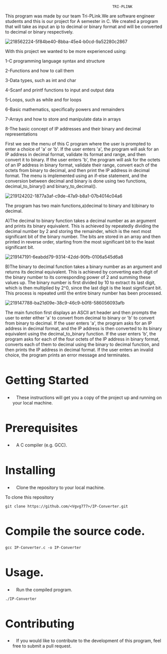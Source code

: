                                                    TRI-PLINK

This program was made by our team Tri-PLink.We are software engineer students and this is our project for A semester in C.
We created a program that will take as input an ip to decimal or binary format and will be converted to decimal or binary
respectively.

![218562224-5f84be40-8bba-45e4-b0cd-9a52280c2867](https://user-images.githubusercontent.com/116751641/219417315-33b12c44-3a79-495f-91e1-2b45237448a1.png)




With this project we wanted to be more experienced using:

1-C programming language syntax and structure

2-Functions and how to call them

3-Data types, such as int and char

4-Scanf and printf functions to input and output data

5-Loops, such as while and for loops

6-Basic mathematics, specifically powers and remainders

7-Arrays and how to store and manipulate data in arrays

8-The basic concept of IP addresses and their binary and decimal representations

First we see the menu of this C program where the user is prompted to enter a choice of 'a' or 'b'. If the user enters 'a', the program will ask for an IP address in decimal format, validate its format and range, and then convert it to binary. If the user enters 'b', the program will ask for the octets of an IP address in binary format, validate their range, convert each of the octets from binary to decimal, and then print the IP address in decimal format. The menu is implemented using an if-else statement, and the conversion between decimal and binary is done using two functions, decimal_to_binary() and binary_to_decimal().


![219124202-1877a3af-c9de-47a9-b8a1-07b4014c04a6](https://user-images.githubusercontent.com/116751641/219417454-0613f413-bad2-497f-9925-1df7099b934a.png)



The program has two main functions,a)decimal to binary  and b)binary to decimal.

A)The decimal to binary function takes a decimal number as an argument and prints its binary equivalent. This is achieved by repeatedly dividing the decimal number by 2 and storing the remainder, which is the next most significant bit of the binary number. The bits are stored in an array and then printed in reverse order, starting from the most significant bit to the least significant bit.


![219147191-6eabdd79-9314-42dd-90fb-0106a545d6a8](https://user-images.githubusercontent.com/116751641/219417510-e4e2759d-6227-4c58-90d9-b17a6b5b11f7.png)





B)The binary to decimal function takes a binary number as an argument and returns its decimal equivalent. This is achieved by converting each digit of the binary number to its corresponding power of 2 and summing these values up. The binary number is first divided by 10 to extract its last digit, which is then multiplied by 2^0, since the last digit is the least significant bit. This process is repeated until the entire binary number has been processed.


![219147788-ba21d09e-38c9-46c9-b0f8-586056093afb](https://user-images.githubusercontent.com/116751641/219417551-a2b6a11a-5690-4e64-8234-8abb6ebaceab.png)




The main function first displays an ASCII art header and then prompts the user to enter either 'a' to convert from decimal to binary or 'b' to convert from binary to decimal. If the user enters 'a', the program asks for an IP address in decimal format, and the IP address is then converted to its binary equivalent using the decimal_to_binary function. If the user enters 'b', the program asks for each of the four octets of the IP address in binary format, converts each of them to decimal using the binary to decimal function, and then prints the IP address in decimal format. If the user enters an invalid choice, the program prints an error message and terminates.


<h1 style="font-size:36px">Getting Started</h1>

- &nbsp;&nbsp;&nbsp;These instructions will get you a copy of the project up and running on your local machine.

<h1 style="font-size:36px">Prerequisites</h2>

- &nbsp;&nbsp;&nbsp;A C compiler (e.g. GCC).


<h1 style="font-size:36px">Installing</h3>

- &nbsp;&nbsp;&nbsp;Clone the repository to your local machine.

To clone this repository

```
git clone https://github.com/<Vgvg777>/IP-Converter.git
```

<h1 style="font-size:36px">Compile the source code.</h4>

```
gcc IP-Converter.c -o IP-Converter
```

<h1 style="font-size:36px">Usage.</h5>

- &nbsp;&nbsp;&nbsp;Run the compiled program.

```
./IP-Converter
```

<h1 style="font-size:36px">Contributing</h5>

- &nbsp;&nbsp;&nbsp;If you would like to contribute to the development of this program, feel free to submit a pull request.


